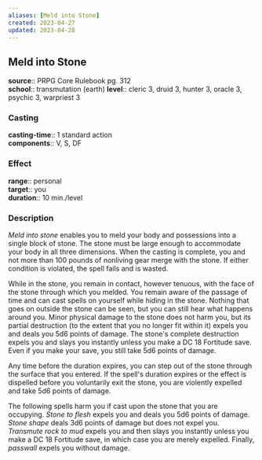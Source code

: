 ```yaml
---
aliases: [Meld into Stone]
created: 2023-04-27
updated: 2023-04-28
---
```


## Meld into Stone

**source**:: PRPG Core Rulebook pg. 312  
**school**:: transmutation (earth)
**level**:: cleric 3, druid 3, hunter 3, oracle 3, psychic 3, warpriest 3

### Casting

**casting-time**:: 1 standard action  
**components**:: V, S, DF

### Effect

**range**:: personal  
**target**:: you  
**duration**:: 10 min./level

### Description

*Meld into stone* enables you to meld your body and possessions into a single block of stone. The stone must be large enough to accommodate your body in all three dimensions. When the casting is complete, you and not more than 100 pounds of nonliving gear merge with the stone. If either condition is violated, the spell fails and is wasted.  
  
While in the stone, you remain in contact, however tenuous, with the face of the stone through which you melded. You remain aware of the passage of time and can cast spells on yourself while hiding in the stone. Nothing that goes on outside the stone can be seen, but you can still hear what happens around you. Minor physical damage to the stone does not harm you, but its partial destruction (to the extent that you no longer fit within it) expels you and deals you 5d6 points of damage. The stone's complete destruction expels you and slays you instantly unless you make a DC 18 Fortitude save. Even if you make your save, you still take 5d6 points of damage.  
  
Any time before the duration expires, you can step out of the stone through the surface that you entered. If the spell's duration expires or the effect is dispelled before you voluntarily exit the stone, you are violently expelled and take 5d6 points of damage.  
  
The following spells harm you if cast upon the stone that you are occupying. *Stone to flesh* expels you and deals you 5d6 points of damage. *Stone shape* deals 3d6 points of damage but does not expel you. *Transmute rock to mud* expels you and then slays you instantly unless you make a DC 18 Fortitude save, in which case you are merely expelled. Finally, *passwall* expels you without damage.

